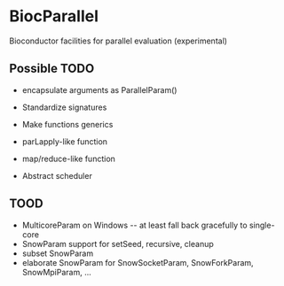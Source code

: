 BiocParallel
============

Bioconductor facilities for parallel evaluation (experimental)

Possible TODO
-------------

+ encapsulate arguments as ParallelParam()

+ Standardize signatures
+ Make functions generics
+ parLapply-like function
+ map/reduce-like function
 
+ Abstract scheduler

TOOD
----

+ MulticoreParam on Windows -- at least fall back gracefully to single-core
+ SnowParam support for setSeed, recursive, cleanup
+ subset SnowParam
+ elaborate SnowParam for SnowSocketParam, SnowForkParam, SnowMpiParam, ...
